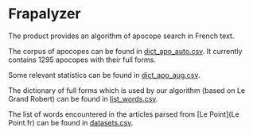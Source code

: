 # Frapalyzer

The product provides an algorithm of apocope search in French text. 

The corpus of apocopes can be found in [dict_apo_auto.csv](/blob/master/data/dict_apo_auto.csv). It currently contains 1295 apocopes with their full forms. 

Some relevant statistics can be found in [dict_apo_aug.csv](/blob/master/data/dict_apo_aug.csv).

The dictionary of full forms which is used by our algorithm (based on Le Grand Robert) can be found in [list_words.csv](/blob/master/data/list_words.csv).

The list of words encountered in the articles parsed from [Le Point](Le Point.fr) can be found in [datasets.csv](/blob/master/data/datasets.csv).
